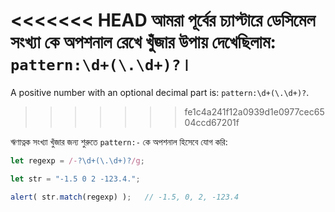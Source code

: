 <<<<<<< HEAD
আমরা পূর্বের চ্যাপ্টারে ডেসিমেল সংখ্যা কে অপশনাল রেখে খুঁজার উপায় দেখেছিলাম: `pattern:\d+(\.\d+)?`।
=======
A positive number with an optional decimal part is: `pattern:\d+(\.\d+)?`.
>>>>>>> fe1c4a241f12a0939d1e0977cec6504ccd67201f

ঋণাত্নক সংখ্যা খুঁজার জন্য শুরুতে `pattern:-` কে অপশনাল হিসেবে যোগ করি:

```js run
let regexp = /-?\d+(\.\d+)?/g;

let str = "-1.5 0 2 -123.4.";

alert( str.match(regexp) );   // -1.5, 0, 2, -123.4
```
